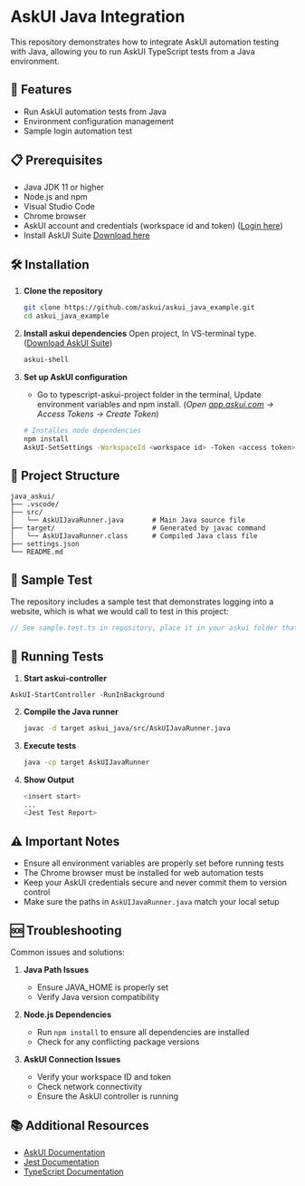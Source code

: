 # AskUI Java Integration

This repository demonstrates how to integrate AskUI automation testing with Java, allowing you to run AskUI TypeScript tests from a Java environment.

## 🚀 Features

- Run AskUI automation tests from Java
- Environment configuration management
- Sample login automation test

## 📋 Prerequisites

- Java JDK 11 or higher
- Node.js and npm
- Visual Studio Code
- Chrome browser
- AskUI account and credentials (workspace id and token) ([Login here](https://app.askui.com/))
- Install AskUI Suite [Download here](https://docs.askui.com/docs/general/Getting%20Started/start)

## 🛠️ Installation

1. **Clone the repository**
   ```bash
   git clone https://github.com/askui/askui_java_example.git
   cd askui_java_example
   ```

2. **Install askui dependencies**
   Open project, In VS-terminal type. ([Download AskUI Suite](https://docs.askui.com/docs/general/Getting%20Started/start))
   ```bash
   askui-shell
   ```

4. **Set up AskUI configuration**
   - Go to typescript-askui-project folder in the terminal, Update environment variables and npm install. (*Open [app.askui.com](https://app.askui.com/) -> Access Tokens -> Create Token*)
   ```bash
   # Installes node dependencies
   npm install
   AskUI-SetSettings -WorkspaceId <workspace id> -Token <access token>
   ```

## 📁 Project Structure
```
java_askui/
├── .vscode/
├── src/
│   └── AskUIJavaRunner.java       # Main Java source file
├── target/                        # Generated by javac command
│   └── AskUIJavaRunner.class      # Compiled Java class file
├── settings.json
└── README.md
```

## 📝 Sample Test

The repository includes a sample test that demonstrates logging into a website, which is what we would call to test in this project:

```typescript
// See sample.test.ts in repository, place it in your askui folder that is created after you have installed askui in VS code
```

## 🚀 Running Tests


1. **Start askui-controller**
```
AskUI-StartController -RunInBackground
```

2. **Compile the Java runner**
   ```bash
   javac -d target askui_java/src/AskUIJavaRunner.java
   ```

3. **Execute tests**
   ```bash
   java -cp target AskUIJavaRunner
   ```

4. **Show Output**
   ```bash
   <insert start>
   ...
   <Jest Test Report>
   ```


## ⚠️ Important Notes

- Ensure all environment variables are properly set before running tests
- The Chrome browser must be installed for web automation tests
- Keep your AskUI credentials secure and never commit them to version control
- Make sure the paths in `AskUIJavaRunner.java` match your local setup

## 🆘 Troubleshooting

Common issues and solutions:

1. **Java Path Issues**
   - Ensure JAVA_HOME is properly set
   - Verify Java version compatibility

2. **Node.js Dependencies**
   - Run `npm install` to ensure all dependencies are installed
   - Check for any conflicting package versions

3. **AskUI Connection Issues**
   - Verify your workspace ID and token
   - Check network connectivity
   - Ensure the AskUI controller is running

## 📚 Additional Resources

- [AskUI Documentation](https://docs.askui.com/)
- [Jest Documentation](https://jestjs.io/docs/getting-started)
- [TypeScript Documentation](https://www.typescriptlang.org/docs/)
